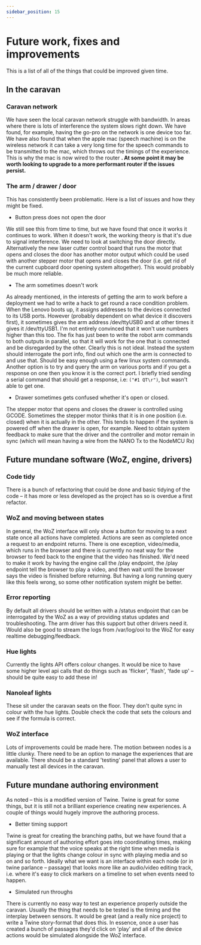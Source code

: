 ```yaml
---
sidebar_position: 15
---
```


# Future work, fixes and improvements

This is a list of all of the things that could be improved given time.

## In the caravan

### Caravan network 

We have seen the local caravan network struggle with bandwidth. In areas where there is lots of interference the system slows right down. We have found, for example, having the go-pro on the network is one device too far. We have also found that when the apple mac (speech machine) is on the wireless network it can take a very long time for the speech commands to be transmitted to the mac, which throws out the timings of the experience. This is why the mac is now wired to the router **. At some point it may be worth looking to upgrade to a more performant router if the issues persist.**

### The arm / drawer / door

This has consistently been problematic. Here is a list of issues and how they might be fixed.

* Button press does not open the door

We still see this from time to time, but we have found that once it works it continues to work. When it doesn't work, the working theory is that it's due to signal interference. We need to look at switching the door directly. Alternatively the new laser cutter control board that runs the motor that opens and closes the door has another motor output which could be used with another stepper motor that opens and closes the door (i.e. get rid of the current cupboard door opening system altogether). This would probably be much more reliable.

* The arm sometimes doesn't work

As already mentioned, in the interests of getting the arm to work before a deployment we had to write a hack to get round a race condition problem. When the Lenovo boots up, it assigns addresses to the devices connected to its USB ports. However (probably dependent on what device it discovers first), it sometimes gives the arm address /dev/ttyUSB0 and at other times it gives it /dev/ttyUSB1. I'm not entirely convinced that it won't use numbers higher than this too. The fix has just been to write the robot arm commands to both outputs in parallel, so that it will work for the one that is connected and be disregarded by the other. Clearly this is not ideal. Instead the system should interrogate the port info, find out which one the arm is connected to and use that. Should be easy enough using a few linux system commands. Another option is to try and query the arm on various ports and if you get a response on one then you know it is the correct port. I briefly tried sending a serial command that should get a response, i.e: `("#1 QT\r")`, but wasn't able to get one.

* Drawer sometimes gets confused whether it's open or closed.

The stepper motor that opens and closes the drawer is controlled using GCODE. Sometimes the stepper motor thinks that it is in one position (i.e. closed) when it is actually in the other. This tends to happen if the system is powered off when the drawer is open, for example. Need to obtain system feedback to make sure that the driver and the controller and motor remain in sync (which will mean having a wire from the NANO Tx to the NodeMCU Rx)

## Future mundane software (WoZ, engine, drivers)

### Code tidy

There is a bunch of refactoring that could be done and basic tidying of the code – it has more or less developed as the project has so is overdue a first refactor.

### WoZ and moving between states

In general, the WoZ interface will only show a button for moving to a next state once all actions have completed. Actions are seen as completed once a request to an endpoint returns. There is one exception, video/media, which runs in the browser and there is currently no neat way for the browser to feed back to the engine that the video has finished. We'd need to make it work by having the engine call the /play endpoint, the /play endpoint tell the browser to play a video, and then wait until the browser says the video is finished before returning. But having a long running query like this feels wrong, so some other notification system might be better.

### Error reporting

By default all drivers should be written with a /status endpoint that can be interrogated by the WoZ as a way of providing status updates and troubleshooting. The arm driver has this support but other drivers need it. Would also be good to stream the logs from /var/log/ooi to the WoZ for easy realtime debugging/feedback.

### Hue lights

Currently the lights API offers colour changes. It would be nice to have some higher level api calls that do things such as 'flicker', 'flash', 'fade up' – should be quite easy to add these in!

### Nanoleaf lights

These sit under the caravan seats on the floor. They don't quite sync in colour with the hue lights. Double check the code that sets the colours and see if the formula is correct.

### WoZ interface

Lots of improvements could be made here. The motion between nodes is a little clunky. There need to be an option to manage the experiences that are available. There should be a standard 'testing' panel that allows a user to manually test all devices in the caravan.

## Future mundane authoring environment

As noted – this is a modified version of Twine. Twine is great for some things, but it is still not a brilliant experience creating new experiences. A couple of things would hugely improve the authoring process.

* Better timing support

Twine is great for creating the branching paths, but we have found that a significant amount of authoring effort goes into coordinating times, making sure for example that the voice speaks at the right time when media is playing or that the lights change colour in sync with playing media and so on and so forth. Ideally what we want is an interface within each node (or in twine parlance – passage) that looks more like an audio/video editing track, i.e. where it's easy to click markers on a timeline to set when events need to happen.

* Simulated run throughs

There is currently no easy way to test an experience properly outside the caravan. Usually the thing that needs to be tested is the timing and the interplay between sensors. It would be great (and a really nice project) to write a Twine story-format that does this. In essence, once a user has created a bunch of passages they'd click on 'play' and all of the device actions would be simulated alongside the WoZ interface.
